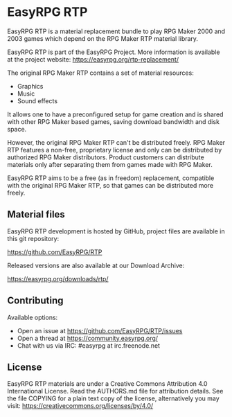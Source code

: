 # EasyRPG RTP

EasyRPG RTP is a material replacement bundle to play RPG Maker 2000 and 2003
games which depend on the RPG Maker RTP material library.

EasyRPG RTP is part of the EasyRPG Project. More information is available at the
project website: <https://easyrpg.org/rtp-replacement/>

The original RPG Maker RTP contains a set of material resources:

- Graphics
- Music
- Sound effects

It allows one to have a preconfigured setup for game creation and is shared with other RPG
Maker based games, saving download bandwidth and disk space.

However, the original RPG Maker RTP can't be distributed freely. RPG Maker RTP
features a non-free, proprietary license and only can be distributed by
authorized RPG Maker distributors. Product customers can distribute materials only after separating them from games made with RPG Maker.

EasyRPG RTP aims to be a free (as in freedom) replacement, compatible with the
original RPG Maker RTP, so that games can be distributed more freely.

## Material files

EasyRPG RTP development is hosted by GitHub, project files are available in this
git repository:

<https://github.com/EasyRPG/RTP>

Released versions are also available at our Download Archive:

<https://easyrpg.org/downloads/rtp/>

## Contributing

Available options:

- Open an issue at <https://github.com/EasyRPG/RTP/issues>
- Open a thread at <https://community.easyrpg.org/>
- Chat with us via IRC: #easyrpg at irc.freenode.net

## License

EasyRPG RTP materials are under a Creative Commons Attribution 4.0 International
License. Read the AUTHORS.md file for attribution details. See the file COPYING
for a plain text copy of the license, alternatively you may visit:
<https://creativecommons.org/licenses/by/4.0/>
